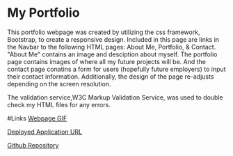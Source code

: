 # My Portfolio

This portfolio webpage was created by utilizing the css framework, Bootstrap, to create a responsive design. Included in this page are links in the Navbar to the following HTML pages: About Me, Portfolio, & Contact. "About Me" contains an image and desciption about myself. The portfolio page contains images of where all my future projects will be. And the contact page conatins a form for users (hopefully future employers) to input their contact information. Additionally, the design of the page re-adjusts depending on the screen resolution.

The validation service,W3C Markup Validation Service, was used to double check my HTML files for any errors. 

#Links
[Webpage GIF](Assets_Images/gif1.gif)

[Deployed Application URL](https://miadehaan.github.io/index.html)

[Github Repository](https://github.com/miadehaan/miadehaan.github.io)
